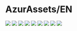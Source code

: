 # AzurAssets/EN
![](https://img.shields.io/badge/EN-8.2.287-blue?style=flat-square)
![](https://img.shields.io/badge/CV-588-blue?style=flat-square)
![](https://img.shields.io/badge/L2D-639-blue?style=flat-square)
![](https://img.shields.io/badge/PIC-22-blue?style=flat-square)
![](https://img.shields.io/badge/BGM-22-blue?style=flat-square)
![](https://img.shields.io/badge/CIPHER-45-blue?style=flat-square)
![](https://img.shields.io/badge/MANGA-64-blue?style=flat-square)
![](https://img.shields.io/badge/PAINTING-223-blue?style=flat-square)
![](https://img.shields.io/badge/DORM-57-blue?style=flat-square)